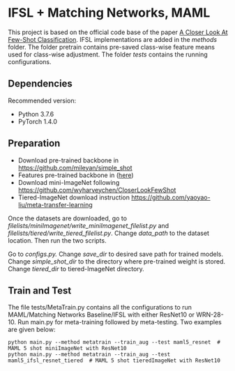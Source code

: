# IFSL + Matching Networks, MAML

This project is based on the official code base of the paper [A Closer Look At Few-Shot Classification](https://arxiv.org/abs/1904.04232).  IFSL implementations are added in the *methods* folder. The folder pretrain contains pre-saved class-wise feature means used for class-wise adjustment. The folder *tests* contains the running configurations.

## Dependencies

Recommended version:

- Python 3.7.6
- PyTorch 1.4.0

## Preparation

- Download pre-trained backbone in https://github.com/mileyan/simple_shot
- Features pre-trained backbone in ([here](https://drive.google.com/uc?id=1ZYgcEWs01YLVo5XVCpACf4Ga1dV_h8Oi&export=download))
- Download mini-ImageNet following https://github.com/wyharveychen/CloserLookFewShot
- Tiered-ImageNet download instruction https://github.com/yaoyao-liu/meta-transfer-learning

Once the datasets are downloaded, go to *filelists/miniImagenet/write_miniImagenet_filelist.py* and *filelists/tiered/write_tiered_filelist.py*. Change *data_path* to the dataset location. Then run the two scripts.

Go to *configs.py.* Change *save_dir* to desired save path for trained models. Change *simple_shot_dir* to the directory where pre-trained weight is stored. Change *tiered_dir* to tiered-ImageNet directory.

## Train and Test

The file tests/MetaTrain.py contains all the configurations to run MAML/Matching Networks Baseline/IFSL with either ResNet10 or WRN-28-10. Run main.py for meta-training followed by meta-testing. Two examples are given below:

```
python main.py --method metatrain --train_aug --test maml5_resnet  # MAML 5 shot miniImageNet with ResNet10
python main.py --method metatrain --train_aug --test maml5_ifsl_resnet_tiered  # MAML 5 shot tieredImageNet with ResNet10
```